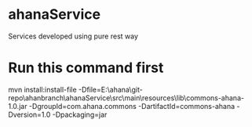 # ahanaService
Services developed using pure rest way

Run this command first
======================
mvn install:install-file -Dfile=E:\ahana\git-repo\ahanbranch\ahanaService\src\main\resources\lib\commons-ahana-1.0.jar -DgroupId=com.ahana.commons -DartifactId=commons-ahana -Dversion=1.0 -Dpackaging=jar
